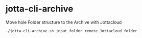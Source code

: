 # jotta-cli-archive
Move hole Folder structure to the Archive with Jottacloud 

```./jotta-cli-archive.sh input_folder remote_Jottacloud_folder```
